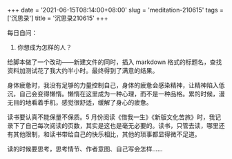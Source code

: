 +++
date = '2021-06-15T08:14:00+08:00'
slug = 'meditation-210615'
tags = ['沉思录']
title = '沉思录210615'
+++

每日自问：

1. 你想成为怎样的人？

给脚本做了一个改动——新建文件的同时，插入 markdown 格式的标题名，查找资料加测试花了我大约半小时。最终得到了满意的结果。

身体疲惫时，我没有足够的力量控制自己，身体的疲惫会感染精神，让精神陷入低沉，自己会变得懒惰。懒惰在这里成为一种心理，而不是一种品格。累的时候，漫无目的地看着手机，感觉很舒适，缓解了身心的疲惫。

读书要认真不能保量不保质。5 月份阅读《借我一生》《新版文化苦旅》时，我记录下了自己每次阅读的页数，其实是这也是毫无必要的。读书，只管去读，哪里还有其他限制，和读书带给自己的快乐相比，其他的琐事都显得微不足道。

读的时候要思考，思考情节、作者意图、自己写会怎样……
